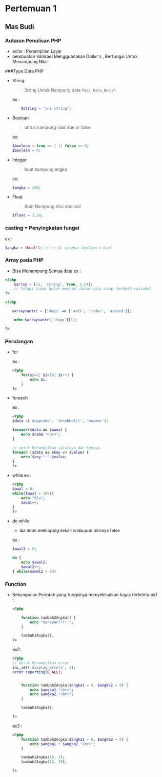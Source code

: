 # Pertemuan 1 
## Mas Budi

### Autaran Penulisan PHP

- echo  : Penampilan Layar
- pembuatan Variabel Mengguanakan Dollar `$` , Berfungsi Untuk Menampung Nilai

###Type Data PHP
- String
    > String Untuk Nampung data `Text`, `Kata`, `Huruf`.

    ex : 
    ```php
        $string = "ini string";
    ```

- Boolean
    > untuk nampung nilai true or false

    ex: 
    ```php
    $boolean = true == 1 || false == 0;
    $boolean = 0; 
    ```
- Integer
    > buat nampung angka 

    ex:
    ```php
    $angka = 100;
    ```
- Float
    > Buat Nampung nilai decimal

    ```php
    $float = 3.14;
    ```


### casting = Penyingkatan fungsi 
ex : 
```php
$angka = (bool)1; //--> di singkat boolean = bool 
```

### Array pada PHP

- Bisa Menampung Semua data
ex :
```php
<?php 
    $array = [11, 'string', true, 3.14];
    // Tetapi tidak boleh membuat dalam satu array berbeda variabel
?>
```

```php
<?php 

   $arraysantri = ['dapp' => ['asds', 'asdas', 'asdasd']];

    echo $arraysantri['dapp'][1];

?>
```

### Perulangan 

- for 

    ex : 
    ```php 
    <?php 
        for($i=0; $i<10; $i++) {
            echo $i;
        }
    ?>
    ```

- foreach

    ex : 
    ```php 
    <?php 
    $data =['dappcode', 'ibnukholil', 'muamar'];

    foreach($data as $nama) {
        echo $nama."<br>";
    }

    // untuk Menampilkan nilainya dan keynya
    foreach ($data as $key => $value) {
        echo $key.":".$value;
    }
    ?>
    ```

- while
    ex : 
    ```php
    <?php 
    $awal = 0;
    while($awal < 10>){
        echo "Bla";
        $awal++;
    } 
    ?>

    ```


- do while
    - dia akan melooping sekali walaupun nilainya false

    ex :
    ```php
    $awal2 = 0;
    
    do {
        echo $awal2;
        $awal2++;
    } while($awal2 < 10)

    ```


### Function 
- Sekumpulan Perintah yang fungsinya menyelesaikan tugas tertetntu
    ex1 : 
    ```php
    <?php

        function tambah2Angka() {
            echo "Kereeen!!!!!";   
        }

        tambah2Angka();
    ?>
    ```
    ex2:
    ```php
    <?php
    // Untuk Menampilkan error
    ini_set('display_errors', 1);
    error_reporting(E_ALL);


        function tambah2Angka($angka1 = 0, $angka2 = 0) {
            echo $angka1."<br>";
            echo $angka2."<br>";   
        }

        tambah2Angka();

    ?>
    ```

    ex3 :
    ```php 
    <?php
        function tambah2Angka($angka1 = 0, $angka2 = 0) {
            echo $angka1 + $angka2."<br>";
        }

        tambah2Angka(10, 2);
        tambah2Angka(10, 25);

    ?>

    ```



